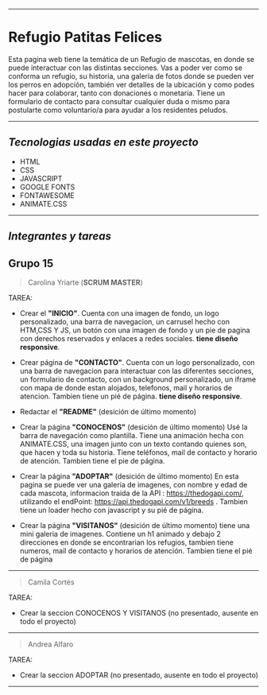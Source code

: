 ***
# **Refugio Patitas Felices** 


Esta pagina web tiene la temática de un Refugio de mascotas, en donde se puede interactuar con las
distintas secciones. Vas a poder ver como se conforma un refugio, su historia, una galeria de fotos donde se pueden ver los perros en adopción, también ver detalles de la ubicación y como podes hacer para colaborar, tanto con donaciones o monetaria. Tiene un formulario de contacto para consultar
cualquier duda o mismo para postularte como voluntario/a para ayudar a los residentes peludos.


***
## _Tecnologias usadas en este proyecto_


* HTML
* CSS
* JAVASCRIPT
* GOOGLE FONTS
* FONTAWESOME
* ANIMATE.CSS


***
## _Integrantes y tareas_

## Grupo 15

> Carolina Yriarte (**SCRUM MASTER**)

TAREA: 
    
* Crear el **"INICIO"**. Cuenta con una imagen de fondo, un logo personalizado, una barra de navegacion, un carrusel hecho con HTM,CSS Y JS, un botón con una imagen de fondo y un pie de pagina con derechos reservados y enlaces a redes sociales. **tiene diseño responsive**.

* Crear página de **"CONTACTO"**. Cuenta con un logo personalizado, con una barra de navegacion para interactuar con las diferentes secciones, un formulario de contacto, con un background personalizado, un iframe con mapa de donde estan alojados, telefonos, mail y horarios de atencion. Tambien tiene un pié de página.
**tiene diseño responsive**.


* Redactar el **"README"** (desición de último momento)

* Crear la página **"CONOCENOS"** (desición de último momento) Usé la barra de navegación como plantilla. Tiene una animación hecha con ANIMATE.CSS, una imagen junto con un texto contando quienes son, que hacen y toda su historia. Tiene teléfonos, mail de contacto y horario de atención. Tambien tiene el pie de página.

* Crear la página **"ADOPTAR"** (desición de último momento) En esta pagina se puede ver una galería de imagenes, con nombre y edad de cada mascota, informacion traida de la API : https://thedogapi.com/, utilizando el endPoint: https://api.thedogapi.com/v1/breeds . Tambien tiene un loader hecho con javascript y su pié de página.

* Crear la página **"VISITANOS"** (desición de último momento) tiene una mini galeria de imagenes. Contiene un h1 animado y debajo 2 direcciones en donde se encontrarian los refugios, tambien tiene numeros, mail de contacto y horarios de atención. Tambien tiene el pié de página 
***


> Camila Cortés 

TAREA: 

* Crear la seccion CONOCENOS Y VISITANOS (no presentado, ausente en todo el proyecto)
***



> Andrea Alfaro

TAREA: 

* Crear la seccion ADOPTAR (no presentado, ausente en todo el proyecto)
***

